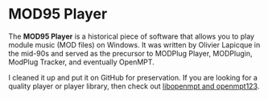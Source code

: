 # MOD95 Player

The **MOD95 Player** is a historical piece of software that allows you to play module music (MOD files) on Windows. It was written by Olivier Lapicque in the mid-90s and served as the precursor to MODPlug Player, MODPlugin, ModPlug Tracker, and eventually OpenMPT.

I cleaned it up and put it on GitHub for preservation. If you are looking for a quality player or player library, then check out [libopenmpt and openmpt123](https://lib.openmpt.org/libopenmpt/).
